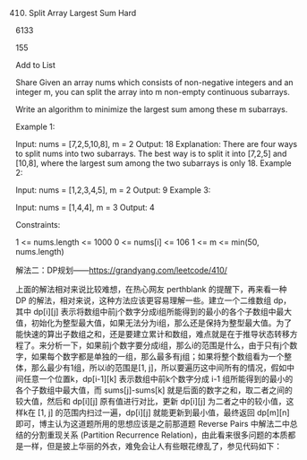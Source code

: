 410. Split Array Largest Sum
Hard

6133

155

Add to List

Share
Given an array nums which consists of non-negative integers and an integer m, you can split the array into m non-empty continuous subarrays.

Write an algorithm to minimize the largest sum among these m subarrays.

 

Example 1:

Input: nums = [7,2,5,10,8], m = 2
Output: 18
Explanation:
There are four ways to split nums into two subarrays.
The best way is to split it into [7,2,5] and [10,8],
where the largest sum among the two subarrays is only 18.
Example 2:

Input: nums = [1,2,3,4,5], m = 2
Output: 9
Example 3:

Input: nums = [1,4,4], m = 3
Output: 4
 

Constraints:

1 <= nums.length <= 1000
0 <= nums[i] <= 106
1 <= m <= min(50, nums.length)








解法二：DP规划——https://grandyang.com/leetcode/410/

上面的解法相对来说比较难想，在热心网友 perthblank 的提醒下，再来看一种 DP 的解法，相对来说，这种方法应该更容易理解一些。建立一个二维数组 dp，其中 dp[i][j] 表示将数组中前j个数字分成i组所能得到的最小的各个子数组中最大值，初始化为整型最大值，如果无法分为i组，那么还是保持为整型最大值。为了能快速的算出子数组之和，还是要建立累计和数组，难点就是在于推导状态转移方程了。来分析一下，如果前j个数字要分成i组，那么i的范围是什么，由于只有j个数字，如果每个数字都是单独的一组，那么最多有j组；如果将整个数组看为一个整体，那么最少有1组，所以i的范围是[1, j]，所以要遍历这中间所有的情况，假如中间任意一个位置k，dp[i-1][k] 表示数组中前k个数字分成 i-1 组所能得到的最小的各个子数组中最大值，而 sums[j]-sums[k] 就是后面的数字之和，取二者之间的较大值，然后和 dp[i][j] 原有值进行对比，更新 dp[i][j] 为二者之中的较小值，这样k在 [1, j] 的范围内扫过一遍，dp[i][j] 就能更新到最小值，最终返回 dp[m][n] 即可，博主认为这道题所用的思想应该是之前那道题 Reverse Pairs 中解法二中总结的分割重现关系 (Partition Recurrence Relation)，由此看来很多问题的本质都是一样，但是披上华丽的外衣，难免会让人有些眼花缭乱了，参见代码如下：

